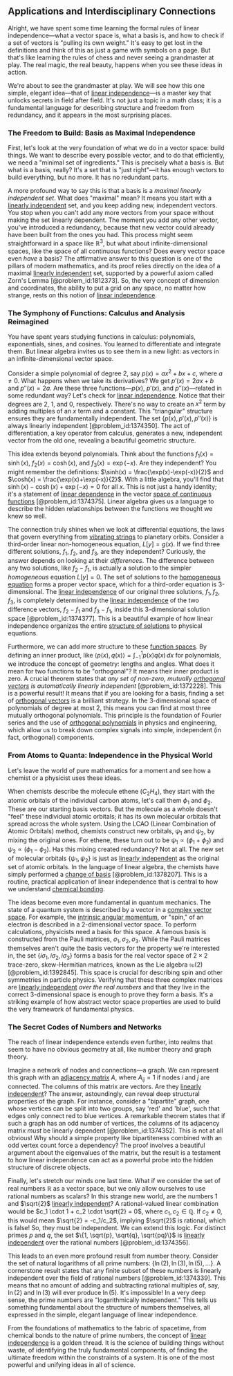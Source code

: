 ## Applications and Interdisciplinary Connections

Alright, we have spent some time learning the formal rules of linear independence—what a vector space is, what a basis is, and how to check if a set of vectors is "pulling its own weight." It's easy to get lost in the definitions and think of this as just a game with symbols on a page. But that's like learning the rules of chess and never seeing a grandmaster at play. The real magic, the real beauty, happens when you see these ideas in action.

We're about to see the grandmaster at play. We will see how this one simple, elegant idea—that of [linear independence](@article_id:153265)—is a master key that unlocks secrets in field after field. It's not just a topic in a math class; it is a fundamental language for describing structure and freedom from redundancy, and it appears in the most surprising places.

### The Freedom to Build: Basis as Maximal Independence

First, let's look at the very foundation of what we do in a vector space: build things. We want to describe every possible vector, and to do that efficiently, we need a "minimal set of ingredients." This is precisely what a basis is. But what is a basis, really? It's a set that is "just right"—it has enough vectors to build everything, but no more. It has no redundant parts.

A more profound way to say this is that a basis is a *maximal linearly independent set*. What does "maximal" mean? It means you start with a [linearly independent](@article_id:147713) set, and you keep adding new, independent vectors. You stop when you can't add any more vectors from your space without making the set linearly dependent. The moment you add any other vector, you've introduced a redundancy, because that new vector could already have been built from the ones you had. This process might seem straightforward in a space like $\mathbb{R}^3$, but what about infinite-dimensional spaces, like the space of all continuous functions? Does every vector space even *have* a basis? The affirmative answer to this question is one of the pillars of modern mathematics, and its proof relies directly on the idea of a maximal [linearly independent](@article_id:147713) set, supported by a powerful axiom called Zorn's Lemma [@problem_id:1812373]. So, the very concept of dimension and coordinates, the ability to put a grid on any space, no matter how strange, rests on this notion of [linear independence](@article_id:153265).

### The Symphony of Functions: Calculus and Analysis Reimagined

You have spent years studying functions in calculus: polynomials, exponentials, sines, and cosines. You learned to differentiate and integrate them. But linear algebra invites us to see them in a new light: as vectors in an infinite-dimensional vector space.

Consider a simple polynomial of degree 2, say $p(x) = ax^2 + bx + c$, where $a \neq 0$. What happens when we take its derivatives? We get $p'(x) = 2ax + b$ and $p''(x) = 2a$. Are these three functions—$p(x)$, $p'(x)$, and $p''(x)$—related in some redundant way? Let's check for [linear independence](@article_id:153265). Notice that their degrees are 2, 1, and 0, respectively. There's no way to create an $x^2$ term by adding multiples of an $x$ term and a constant. This "triangular" structure ensures they are fundamentally independent. The set $\{p(x), p'(x), p''(x)\}$ is always linearly independent [@problem_id:1374350]. The act of differentiation, a key operator from calculus, generates a new, independent vector from the old one, revealing a beautiful geometric structure.

This idea extends beyond polynomials. Think about the functions $f_1(x) = \sinh(x)$, $f_2(x) = \cosh(x)$, and $f_3(x) = \exp(-x)$. Are they independent? You might remember the definitions: $\sinh(x) = \frac{\exp(x)-\exp(-x)}{2}$ and $\cosh(x) = \frac{\exp(x)+\exp(-x)}{2}$. With a little algebra, you'll find that $\sinh(x) - \cosh(x) + \exp(-x) = 0$ for all $x$. This is not just a handy identity; it's a statement of [linear dependence](@article_id:149144) in the vector [space of continuous functions](@article_id:149901) [@problem_id:1374375]. Linear algebra gives us a language to describe the hidden relationships between the functions we thought we knew so well.

The connection truly shines when we look at differential equations, the laws that govern everything from [vibrating strings](@article_id:168288) to planetary orbits. Consider a third-order linear non-homogeneous equation, $L[y] = g(x)$. If we find three different solutions, $f_1$, $f_2$, and $f_3$, are they independent? Curiously, the answer depends on looking at their *differences*. The difference between any two solutions, like $f_2 - f_1$, is actually a solution to the simpler *homogeneous* equation $L[y] = 0$. The set of solutions to the [homogeneous equation](@article_id:170941) forms a proper vector space, which for a third-order equation is 3-dimensional. The [linear independence](@article_id:153265) of our original three solutions, $f_1, f_2, f_3$, is completely determined by the [linear independence](@article_id:153265) of the two difference vectors, $f_2-f_1$ and $f_3-f_1$, inside this 3-dimensional solution space [@problem_id:1374377]. This is a beautiful example of how linear independence organizes the entire [structure of solutions](@article_id:151541) to physical equations.

Furthermore, we can add more structure to these [function spaces](@article_id:142984). By defining an inner product, like $\langle p(x), q(x) \rangle = \int_{-1}^{1} p(x)q(x) \, dx$ for polynomials, we introduce the concept of geometry: lengths and angles. What does it mean for two functions to be "orthogonal"? It means their inner product is zero. A crucial theorem states that *any set of non-zero, mutually [orthogonal vectors](@article_id:141732) is automatically linearly independent* [@problem_id:1372228]. This is a powerful result! It means that if you are looking for a basis, finding a set of [orthogonal vectors](@article_id:141732) is a brilliant strategy. In the 3-dimensional space of polynomials of degree at most 2, this means you can find at most three mutually orthogonal polynomials. This principle is the foundation of Fourier series and the use of [orthogonal polynomials](@article_id:146424) in physics and engineering, which allow us to break down complex signals into simple, independent (in fact, orthogonal) components.

### From Atoms to Quanta: Independence in the Physical World

Let's leave the world of pure mathematics for a moment and see how a chemist or a physicist uses these ideas.

When chemists describe the molecule ethene ($C_2H_4$), they start with the atomic orbitals of the individual carbon atoms, let's call them $\phi_1$ and $\phi_2$. These are our starting basis vectors. But the molecule as a whole doesn't "feel" these individual atomic orbitals; it has its own molecular orbitals that spread across the whole system. Using the LCAO (Linear Combination of Atomic Orbitals) method, chemists construct new orbitals, $\psi_1$ and $\psi_2$, by mixing the original ones. For ethene, these turn out to be $\psi_1 \propto (\phi_1 + \phi_2)$ and $\psi_2 \propto (\phi_1 - \phi_2)$. Has this mixing created redundancy? Not at all. The new set of molecular orbitals $\{\psi_1, \psi_2\}$ is just as [linearly independent](@article_id:147713) as the original set of atomic orbitals. In the language of linear algebra, the chemists have simply performed a [change of basis](@article_id:144648) [@problem_id:1378207]. This is a routine, practical application of linear independence that is central to how we understand [chemical bonding](@article_id:137722).

The ideas become even more fundamental in quantum mechanics. The state of a quantum system is described by a vector in a [complex vector space](@article_id:152954). For example, the [intrinsic angular momentum](@article_id:189233), or "spin," of an electron is described in a 2-dimensional vector space. To perform calculations, physicists need a basis for this space. A famous basis is constructed from the Pauli matrices, $\sigma_1, \sigma_2, \sigma_3$. While the Pauli matrices themselves aren't quite the basis vectors for the property we're interested in, the set $\{i\sigma_1, i\sigma_2, i\sigma_3\}$ forms a basis for the real vector space of $2 \times 2$ trace-zero, skew-Hermitian matrices, known as the Lie algebra $\mathfrak{su}(2)$ [@problem_id:1392845]. This space is crucial for describing spin and other symmetries in particle physics. Verifying that these three complex matrices are [linearly independent](@article_id:147713) *over the real numbers* and that they live in the correct 3-dimensional space is enough to prove they form a basis. It's a striking example of how abstract vector space properties are used to build the very framework of fundamental physics.

### The Secret Codes of Numbers and Networks

The reach of linear independence extends even further, into realms that seem to have no obvious geometry at all, like number theory and graph theory.

Imagine a network of nodes and connections—a graph. We can represent this graph with an [adjacency matrix](@article_id:150516) $A$, where $A_{ij}=1$ if nodes $i$ and $j$ are connected. The columns of this matrix are vectors. Are they [linearly independent](@article_id:147713)? The answer, astoundingly, can reveal deep structural properties of the graph. For instance, consider a "bipartite" graph, one whose vertices can be split into two groups, say 'red' and 'blue', such that edges only connect red to blue vertices. A remarkable theorem states that if such a graph has an odd number of vertices, the columns of its adjacency matrix *must* be linearly dependent [@problem_id:1374352]. This is not at all obvious! Why should a simple property like bipartiteness combined with an odd vertex count force a dependency? The proof involves a beautiful argument about the eigenvalues of the matrix, but the result is a testament to how linear independence can act as a powerful probe into the hidden structure of discrete objects.

Finally, let's stretch our minds one last time. What if we consider the set of real numbers $\mathbb{R}$ as a vector space, but we only allow ourselves to use rational numbers as scalars? In this strange new world, are the numbers $1$ and $\sqrt{2}$ [linearly independent](@article_id:147713)? A rational-valued linear combination would be $c_1 \cdot 1 + c_2 \cdot \sqrt{2} = 0$, where $c_1, c_2 \in \mathbb{Q}$. If $c_2 \neq 0$, this would mean $\sqrt{2} = -c_1/c_2$, implying $\sqrt{2}$ is rational, which is false! So, they must be independent. We can extend this logic. For distinct primes $p$ and $q$, the set $\{1, \sqrt{p}, \sqrt{q}, \sqrt{pq}\}$ is [linearly independent](@article_id:147713) over the rational numbers [@problem_id:1374356].

This leads to an even more profound result from number theory. Consider the set of natural logarithms of all prime numbers: $\{\ln(2), \ln(3), \ln(5), \dots\}$. A cornerstone result states that any finite subset of these numbers is linearly independent over the field of rational numbers [@problem_id:1374339]. This means that no amount of adding and subtracting rational multiples of, say, $\ln(2)$ and $\ln(3)$ will ever produce $\ln(5)$. It's impossible! In a very deep sense, the prime numbers are "logarithmically independent." This tells us something fundamental about the structure of numbers themselves, all expressed in the simple, elegant language of linear independence.

From the foundations of mathematics to the fabric of spacetime, from chemical bonds to the nature of prime numbers, the concept of [linear independence](@article_id:153265) is a golden thread. It is the science of building things without waste, of identifying the truly fundamental components, of finding the ultimate freedom within the constraints of a system. It is one of the most powerful and unifying ideas in all of science.